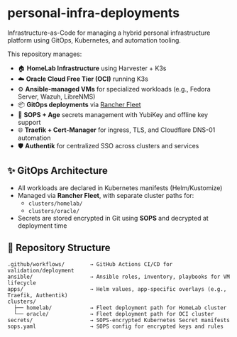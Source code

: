 # personal-infra-deployments

Infrastructure-as-Code for managing a hybrid personal infrastructure platform using GitOps, Kubernetes, and automation tooling.

This repository manages:

- 🏠 **HomeLab Infrastructure** using Harvester + K3s
- ☁️ **Oracle Cloud Free Tier (OCI)** running K3s
- ⚙️ **Ansible-managed VMs** for specialized workloads (e.g., Fedora Server, Wazuh, LibreNMS)
- 📦 **GitOps deployments** via [Rancher Fleet](https://fleet.rancher.io/)
- 🔐 **SOPS + Age** secrets management with YubiKey and offline key support
- 🌐 **Traefik + Cert-Manager** for ingress, TLS, and Cloudflare DNS-01 automation
- 🛡️ **Authentik** for centralized SSO across clusters and services

## ✨ GitOps Architecture

- All workloads are declared in Kubernetes manifests (Helm/Kustomize)
- Managed via **Rancher Fleet**, with separate cluster paths for:
  - `clusters/homelab/`
  - `clusters/oracle/`
- Secrets are stored encrypted in Git using **SOPS** and decrypted at deployment time

## 📁 Repository Structure

```plaintext
.github/workflows/        → GitHub Actions CI/CD for validation/deployment
ansible/                  → Ansible roles, inventory, playbooks for VM lifecycle
apps/                     → Helm values, app-specific overlays (e.g., Traefik, Authentik)
clusters/
  ├── homelab/            → Fleet deployment path for HomeLab cluster
  └── oracle/             → Fleet deployment path for OCI cluster
secrets/                  → SOPS-encrypted Kubernetes Secret manifests
sops.yaml                 → SOPS config for encrypted keys and rules
